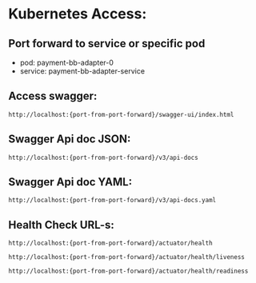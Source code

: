 # Kubernetes Access:

## Port forward to service or specific pod
- pod: payment-bb-adapter-0
- service: payment-bb-adapter-service

## Access swagger:
```
http://localhost:{port-from-port-forward}/swagger-ui/index.html
```

## Swagger Api doc JSON:
```
http://localhost:{port-from-port-forward}/v3/api-docs
```

## Swagger Api doc YAML:
```
http://localhost:{port-from-port-forward}/v3/api-docs.yaml
```

## Health Check URL-s:
```
http://localhost:{port-from-port-forward}/actuator/health

http://localhost:{port-from-port-forward}/actuator/health/liveness

http://localhost:{port-from-port-forward}/actuator/health/readiness
```

